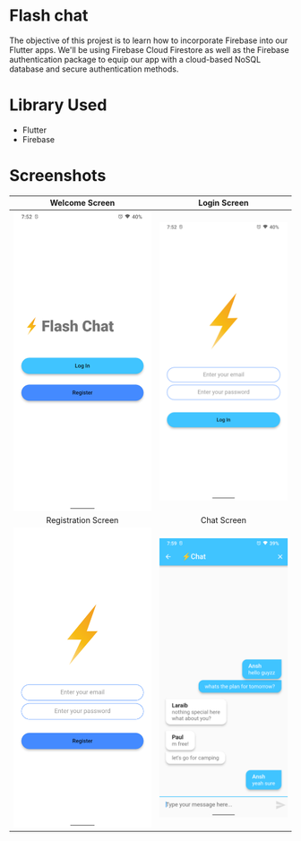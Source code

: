 # Flash chat

The objective of this projest is to learn how to incorporate Firebase into our Flutter apps. 
We'll be using Firebase Cloud Firestore as well as the Firebase authentication package to equip
our app with a cloud-based NoSQL database and secure authentication methods.

# Library Used
- Flutter
- Firebase

# Screenshots

| Welcome Screen | Login Screen|
|:-:|:-:|
| ![welcome](screenshots/welcome.png?raw=true) | ![login](screenshots/login.png?raw=true) |
| Registration Screen| Chat Screen |
| ![register](screenshots/registration.png?raw=true) | ![chat](screenshots/chat.png?raw=true) |
